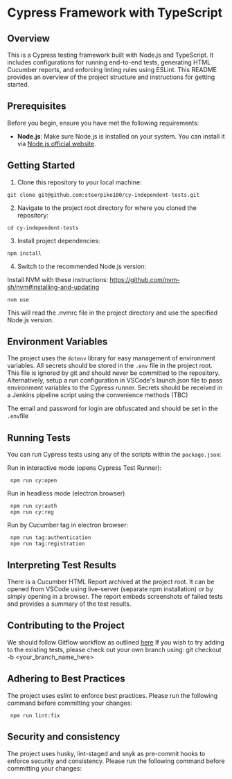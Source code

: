 # Cypress Framework with TypeScript

## Overview

This is a Cypress testing framework built with Node.js and TypeScript. It includes configurations for running end-to-end tests, generating HTML Cucumber reports, and enforcing linting rules using ESLint. This README provides an overview of the project structure and instructions for getting started.

## Prerequisites

Before you begin, ensure you have met the following requirements:

- **Node.js**: Make sure Node.js is installed on your system. You can install it via [Node.js official website](https://nodejs.org/).

## Getting Started

1. Clone this repository to your local machine:

  ```shell
  git clone git@github.com:steerpike100/cy-independent-tests.git
  ```

2. Navigate to the project root directory for where you cloned the repository:

  ```shell
  cd cy-independent-tests
   ```

3. Install project dependencies:

  ```shell
  npm install
  ```

4. Switch to the recommended Node.js version:
   
Install NVM with these instructions: https://github.com/nvm-sh/nvm#installing-and-updating
  ```shell
  nvm use
   ```
This will read the .nvmrc file in the project directory and use the specified Node.js version.

## Environment Variables
The project uses the `dotenv` library for easy management of environment variables.  All secrets should be 
stored in the `.env` file in the project root.  This file is ignored by git and should never be committed to the repository. 
Alternatively, setup a run configuration in VSCode's launch.json file to pass environment variables to the Cypress runner.  Secrets
should be received in a Jenkins pipeline script using the convenience methods (TBC)

The email and password for login are obfuscated and should be set in the `.env`file

## Running Tests

You can run Cypress tests using any of the scripts within the `package.json`:

Run in interactive mode (opens Cypress Test Runner):
   ```shell 
    npm run cy:open
   ```
Run in headless mode (electron browser)
   ```shell 
    npm run cy:auth
    npm run cy:reg
   ```
Run by Cucumber tag in electron browser:
   ```shell 
    npm run tag:authentication
    npm run tag:registration
   ```

## Interpreting Test Results
There is a Cucumber HTML Report archived at the project root.  It can be opened from VSCode using live-server (separate npm installation)
or by simply opening in a browser. The report embeds screenshots of failed tests and provides a summary of the test results.

## Contributing to the Project
We should follow Gitflow workflow as outlined [here](https://www.atlassian.com/git/tutorials/comparing-workflows/gitflow-workflow)
If you wish to try adding to the existing tests, please check out your own branch using:
git checkout -b <your_branch_name_here>

## Adhering to Best Practices
The project uses eslint to enforce best practices.  Please run the following command before committing your changes:
 ```shell
  npm run lint:fix
  ``` 

## Security and consistency
The project uses husky, lint-staged and snyk as pre-commit hooks to enforce security and consistency.  Please run the following command before committing your changes:


